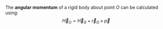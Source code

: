 The **angular momentum** of a rigid body about point $O$ can be calculated using:
$$\vec{H}_{O}=\vec{H}_{G}+\vec{r}_{G}\times \vec{p}$$
